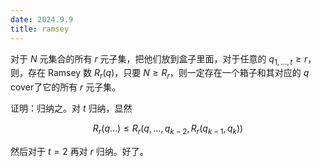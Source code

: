 ```yaml
---
date: 2024.9.9
title: ramsey
---
```


对于 $N$ 元集合的所有 $r$ 元子集，把他们放到盒子里面，对于任意的 $q_{1,...,t} \ge r$，则，存在 Ramsey 数 $R_r(q)$，只要 $N\ge R_r$，则一定存在一个箱子和其对应的 $q$ cover了它的所有 $r$ 元子集。

证明：归纳之。对 $t$ 归纳，显然

$$
R_r(q...)\le R_r(q,...,q_{k-2},R_r(q_{k-1},q_{k}))
$$

然后对于 $t=2$ 再对 $r$ 归纳。好了。
<!--stackedit_data:
eyJoaXN0b3J5IjpbOTM3MzczMjIyXX0=
-->